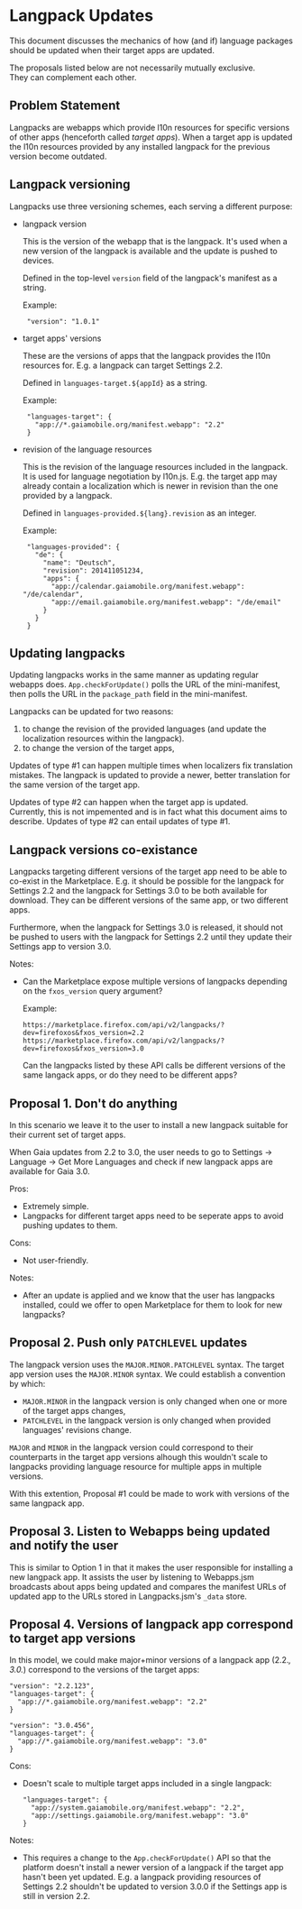 Langpack Updates
================

This document discusses the mechanics of how (and if) language packages 
should be updated when their target apps are updated.

The proposals listed below are not necessarily mutually exclusive.  
They can complement each other.


Problem Statement
-----------------

Langpacks are webapps which provide l10n resources for specific 
versions of other apps (henceforth called *target apps*).  When 
a target app is updated the l10n resources provided by any installed 
langpack for the previous version become outdated.


Langpack versioning
-------------------

Langpacks use three versioning schemes, each serving a different 
purpose:

 - langpack version

   This is the version of the webapp that is the langpack.  It's used 
   when a new version of the langpack is available and the update is 
   pushed to devices.

   Defined in the top-level `version` field of the langpack's manifest 
   as a string.

   Example:

        "version": "1.0.1"

 - target apps' versions

   These are the versions of apps that the langpack provides the l10n 
   resources for.  E.g. a langpack can target Settings 2.2.

   Defined in `languages-target.${appId}` as a string.

   Example:

        "languages-target": {
          "app://*.gaiamobile.org/manifest.webapp": "2.2"
        }

 - revision of the language resources

   This is the revision of the language resources included in the 
   langpack.  It is used for language negotiation by l10n.js.  E.g. the 
   target app may already contain a localization which is newer in 
   revision than the one provided by a langpack.

   Defined in `languages-provided.${lang}.revision` as an integer.

   Example:

        "languages-provided": {
          "de": {
            "name": "Deutsch",
            "revision": 201411051234,
            "apps": {
              "app://calendar.gaiamobile.org/manifest.webapp": "/de/calendar",
              "app://email.gaiamobile.org/manifest.webapp": "/de/email"
            }
          }
        }


Updating langpacks
------------------

Updating langpacks works in the same manner as updating regular webapps 
does.  `App.checkForUpdate()` polls the URL of the mini-manifest, then 
polls the URL in the `package_path` field in the mini-manifest.

Langpacks can be updated for two reasons:

  1. to change the revision of the provided languages (and update the 
     localization resources within the langpack).
  2. to change the version of the target apps,

Updates of type #1 can happen multiple times when localizers fix 
translation mistakes.  The langpack is updated to provide a newer, 
better translation for the same version of the target app.

Updates of type #2 can happen when the target app is updated.  
Currently, this is not impemented and is in fact what this document 
aims to describe.  Updates of type #2 can entail updates of type #1.


Langpack versions co-existance
------------------------------

Langpacks targeting different versions of the target app need to be 
able to co-exist in the Marketplace.  E.g. it should be possible for 
the langpack for Settings 2.2 and the langpack for Settings 3.0 to be 
both available for download.  They can be different versions of the 
same app, or two different apps.

Furthermore, when the langpack for Settings 3.0 is released, it should 
not be pushed to users with the langpack for Settings 2.2 until they 
update their Settings app to version 3.0.

Notes:

  - Can the Marketplace expose multiple versions of langpacks depending 
    on the `fxos_version` query argument?

    Example:

        https://marketplace.firefox.com/api/v2/langpacks/?dev=firefoxos&fxos_version=2.2
        https://marketplace.firefox.com/api/v2/langpacks/?dev=firefoxos&fxos_version=3.0

    Can the langpacks listed by these API calls be different versions 
    of the same langack apps, or do they need to be different apps?
 

Proposal 1. Don't do anything
-----------------------------

In this scenario we leave it to the user to install a new langpack 
suitable for their current set of target apps.

When Gaia updates from 2.2 to 3.0, the user needs to go to Settings 
→ Language → Get More Languages and check if new langpack apps are 
available for Gaia 3.0.

Pros:

  - Extremely simple.
  - Langpacks for different target apps need to be seperate apps to 
    avoid pushing updates to them.

Cons:

  - Not user-friendly.

Notes:

  - After an update is applied and we know that the user has langpacks 
    installed, could we offer to open Marketplace for them to look for 
    new langpacks?


Proposal 2.  Push only `PATCHLEVEL` updates
-------------------------------------------

The langpack version uses the `MAJOR.MINOR.PATCHLEVEL` syntax.  The 
target app version uses the `MAJOR.MINOR` syntax.  We could establish 
a convention by which:

  - `MAJOR.MINOR` in the langpack version is only changed when one or 
    more of the target apps changes,
  - `PATCHLEVEL` in the langpack version is only changed when provided 
    languages' revisions change.

`MAJOR` and `MINOR` in the langpack version could correspond to their 
counterparts in the target app versions alhough this wouldn't scale to 
langpacks providing language resource for multiple apps in multiple 
versions.

With this extention, Proposal #1 could be made to work with versions of 
the same langpack app.


Proposal 3. Listen to Webapps being updated and notify the user
-------------------------------------------------------------

This is similar to Option 1 in that it makes the user responsible for 
installing a new langpack app.  It assists the user by listening to 
Webapps.jsm broadcasts about apps being updated and compares the 
manifest URLs of updated app to the URLs stored in Langpacks.jsm's 
`_data` store.


Proposal 4. Versions of langpack app correspond to target app versions
--------------------------------------------------------------------

In this model, we could make major+minor versions of a langpack app 
(2.2.*, 3.0.*) correspond to the versions of the target apps:


    "version": "2.2.123",
    "languages-target": {
      "app://*.gaiamobile.org/manifest.webapp": "2.2"
    }

    "version": "3.0.456",
    "languages-target": {
      "app://*.gaiamobile.org/manifest.webapp": "3.0"
    }

Cons:

  - Doesn't scale to multiple target apps included in a single 
    langpack:

        "languages-target": {
          "app://system.gaiamobile.org/manifest.webapp": "2.2",
          "app://settings.gaiamobile.org/manifest.webapp": "3.0"
        }

Notes:

  - This requires a change to the `App.checkForUpdate()` API so that 
    the platform doesn't install a newer version of a langpack if the 
    target app hasn't been yet updated.  E.g. a langpack providing 
    resources of Settings 2.2 shouldn't be updated to version 3.0.0 if 
    the Settings app is still in version 2.2.

